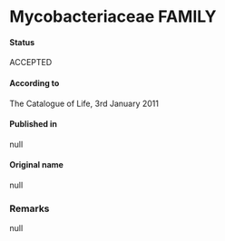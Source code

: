 # Mycobacteriaceae FAMILY

#### Status
ACCEPTED

#### According to
The Catalogue of Life, 3rd January 2011

#### Published in
null

#### Original name
null

### Remarks
null